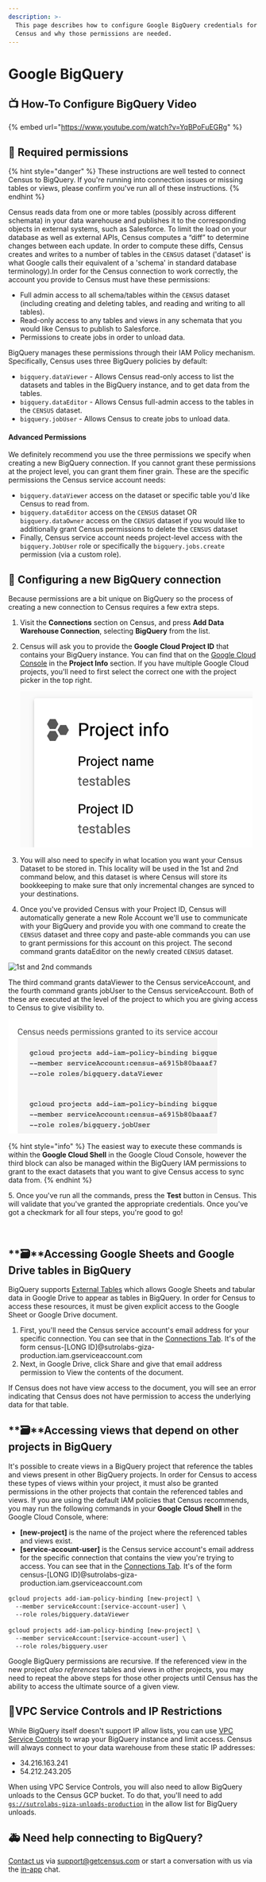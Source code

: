 ```yaml
---
description: >-
  This page describes how to configure Google BigQuery credentials for use by
  Census and why those permissions are needed.
---
```


# Google BigQuery

## 📺 How-To Configure BigQuery Video

{% embed url="https://www.youtube.com/watch?v=YqBPoFuEGRg" %}

## 🔐 Required permissions

{% hint style="danger" %}
These instructions are well tested to connect Census to BigQuery. If you're running into connection issues or missing tables or views, please confirm you've run all of these instructions.
{% endhint %}

Census reads data from one or more tables (possibly across different schemata) in your data warehouse and publishes it to the corresponding objects in external systems, such as Salesforce. To limit the load on your database as well as external APIs, Census computes a “diff” to determine changes between each update. In order to compute these diffs, Census creates and writes to a number of tables in the `CENSUS` dataset ('dataset' is what Google calls their equivalent of a 'schema' in standard database terminology).In order for the Census connection to work correctly, the account you provide to Census must have these permissions:

* Full admin access to all schema/tables within the `CENSUS` dataset (including creating and deleting tables, and reading and writing to all tables).
* Read-only access to any tables and views in any schemata that you would like Census to publish to Salesforce.
* Permissions to create jobs in order to unload data.

BigQuery manages these permissions through their IAM Policy mechanism. Specifically, Census uses three BigQuery policies by default:

* `bigquery.dataViewer` - Allows Census read-only access to list the datasets and tables in the BigQuery instance, and to get data from the tables.
* `bigquery.dataEditor` - Allows Census full-admin access to the tables in the `CENSUS` dataset.
* `bigquery.jobUser` - Allows Census to create jobs to unload data.

#### Advanced Permissions

We definitely recommend you use the three permissions we specify when creating a new BigQuery connection. If you cannot grant these permissions at the project level, you can grant them finer grain. These are the specific permissions the Census service account needs:

* `bigquery.dataViewer` access on the dataset or specific table you'd like Census to read from.
* `bigquery.dataEditor` access on the `CENSUS` dataset OR `bigquery.dataOwner` access on the `CENSUS` dataset if you would like to additionally grant Census permissions to delete the `CENSUS` dataset
* Finally, Census service account needs project-level access with the `bigquery.JobUser` role or specifically the `bigquery.jobs.create` permission (via a custom role).

## 🔩 Configuring a new BigQuery connection

Because permissions are a bit unique on BigQuery so the process of creating a new connection to Census requires a few extra steps.

1. Visit the **Connections** section on Census, and press **Add Data Warehouse Connection**, selecting **BigQuery** from the list.
2.  Census will ask you to provide the **Google Cloud Project ID** that contains your BigQuery instance. You can find that on the [Google Cloud Console](https://console.cloud.google.com) in the **Project Info** section. If you have multiple Google Cloud projects, you'll need to first select the correct one with the project picker in the top right.

    <img src="../.gitbook/assets/bq_setup1.png" alt="" data-size="original">
3. You will also need to specify in what location you want your Census Dataset to be stored in. This locality will be used in the 1st and 2nd command below, and this dataset is where Census will store its bookkeeping to make sure that only incremental changes are synced to your destinations.
4. Once you've provided Census with your Project ID, Census will automatically generate a new Role Account we'll use to communicate with your BigQuery and provide you with one command to create the `CENSUS` dataset and three copy and paste-able commands you can use to grant permissions for this account on this project. The second command grants dataEditor on the newly created `CENSUS` dataset.&#x20;

![1st and 2nd commands](../.gitbook/assets/bq\_setup\_dataset.png)

The third command grants dataViewer to the Census serviceAccount, and the fourth command grants jobUser to the Census serviceAccount. Both of these are executed at the level of the project to which you are giving access to Census to give visibility to.

![3rd and 4th commands](<../.gitbook/assets/Screen Shot 2022-08-01 at 6.49.16 PM.png>)

{% hint style="info" %}
The easiest way to execute these commands is within the **Google Cloud Shell** in the Google Cloud Console, however the third block can also be managed within the BigQuery IAM permissions to grant to the exact datasets that you want to give Census access to sync data from.
{% endhint %}

5\. Once you've run all the commands, press the **Test** button in Census. This will validate that you've granted the appropriate credentials. Once you've got a checkmark for all four steps, you're good to go!

<img src="https://s3.amazonaws.com/helpscout.net/docs/assets/5bb7d5d0042863158cc71f7e/images/5ea7766b2c7d3a7e9aebba26/file-bagpimlYKc.png" alt="" data-size="original">

## **🗃**Accessing Google Sheets and Google Drive tables in BigQuery

BigQuery supports [External Tables](https://cloud.google.com/bigquery/external-data-drive) which allows Google Sheets and tabular data in Google Drive to appear as tables in BigQuery. In order for Census to access these resources, it must be given explicit access to the Google Sheet or Google Drive document.

1. First, you'll need the Census service account's email address for your specific connection. You can see that in the [Connections Tab](https://app.getcensus.com/connections). It's of the form census-\[LONG ID]@sutrolabs-giza-production.iam.gserviceaccount.com
2. Next, in Google Drive, click Share and give that email address permission to View the contents of the document.

If Census does not have view access to the document, you will see an error indicating that Census does not have permission to access the underlying data for that table.

## **🗃**Accessing views that depend on other projects in BigQuery

It's possible to create views in a BigQuery project that reference the tables and views present in other BigQuery projects. In order for Census to access these types of views within your project, it must also be granted permissions in the other projects that contain the referenced tables and views. If you are using the default IAM policies that Census recommends, you may run the following commands in your **Google Cloud Shell** in the Google Cloud Console, where:

* **\[new-project]** is the name of the project where the referenced tables and views exist.
* **\[service-account-user]** is the Census service account's email address for the specific connection that contains the view you're trying to access. You can see that in the [Connections Tab](https://app.getcensus.com/connections). It's of the form census-\[LONG ID]@sutrolabs-giza-production.iam.gserviceaccount.com

```
gcloud projects add-iam-policy-binding [new-project] \
  --member serviceAccount:[service-account-user] \
  --role roles/bigquery.dataViewer

gcloud projects add-iam-policy-binding [new-project] \
  --member serviceAccount:[service-account-user] \
  --role roles/bigquery.user
```

Google BigQuery permissions are recursive. If the referenced view in the new project _also references_ tables and views in other projects, you may need to repeat the above steps for those other projects until Census has the ability to access the ultimate source of a given view.

## 🚦VPC Service Controls and IP Restrictions

While BigQuery itself doesn't support IP allow lists, you can use [VPC Service Controls](https://cloud.google.com/vpc-service-controls/docs/overview) to wrap your BigQuery instance and limit access. Census will always connect to your data warehouse from these static IP addresses:

* 34.216.163.241
* 54.212.243.205

When using VPC Service Controls, you will also need to allow BigQuery unloads to the Census GCP bucket. To do that, you'll need to add [`gs://sutrolabs-giza-unloads-production`](gs://sutrolabs-giza-unloads-production) in the allow list for BigQuery unloads.

## 🚑 Need help connecting to BigQuery?

[Contact us](mailto:support@getcensus.com) via support@getcensus.com or start a conversation with us via the [in-app](https://app.getcensus.com) chat.

